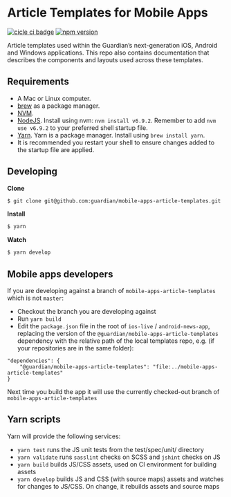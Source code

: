 # Article Templates for Mobile Apps
[![cicle ci badge](https://circleci.com/gh/guardian/mobile-apps-article-templates/tree/master.svg?style=shield)](https://circleci.com/gh/guardian/mobile-apps-article-templates) [![npm version](https://badge.fury.io/js/%40guardian%2Fmobile-apps-article-templates.svg)](https://badge.fury.io/js/%40guardian%2Fmobile-apps-article-templates)

Article templates used within the Guardian’s next-generation iOS, Android and Windows applications. This repo also 
contains documentation that describes the components and layouts used across these templates.

## Requirements
* A Mac or Linux computer.
* [brew](http://brew.sh/) as a package manager.
* [NVM](https://github.com/creationix/nvm).
* [NodeJS](http://nodejs.org/). Install using nvm: `nvm install v6.9.2`. Remember to add `nvm use v6.9.2` to your 
preferred shell startup file.
* [Yarn](https://yarnpkg.com). Yarn is a package manager. Install using `brew install yarn`.
* It is recommended you restart your shell to ensure changes added to the startup file are applied.

## Developing
**Clone**
```bash
$ git clone git@github.com:guardian/mobile-apps-article-templates.git
```

**Install**
```bash
$ yarn
```

**Watch**
```bash
$ yarn develop
```

## Mobile apps developers
If you are developing against a branch of `mobile-apps-article-templates` which is not `master`:

* Checkout the branch you are developing against
* Run `yarn build`
* Edit the `package.json` file in the root of `ios-live` / `android-news-app`, replacing the version of the `@guardian/mobile-apps-article-templates` dependency with the relative path of the local templates repo, e.g. (if your repositories are in the same folder):
```
"dependencies": {
    "@guardian/mobile-apps-article-templates": "file:../mobile-apps-article-templates"
}
```

Next time you build the app it will use the currently checked-out branch of `mobile-apps-article-templates`

## Yarn scripts
Yarn will provide the following services:

* `yarn test` runs the JS unit tests from the test/spec/unit/ directory
* `yarn validate` runs `sasslint` checks on SCSS and `jshint` checks on JS
* `yarn build` builds JS/CSS assets, used on CI environment for building assets
* `yarn develop` builds JS and CSS (with source maps) assets and watches for changes to JS/CSS. On change, it rebuilds
assets and source maps
